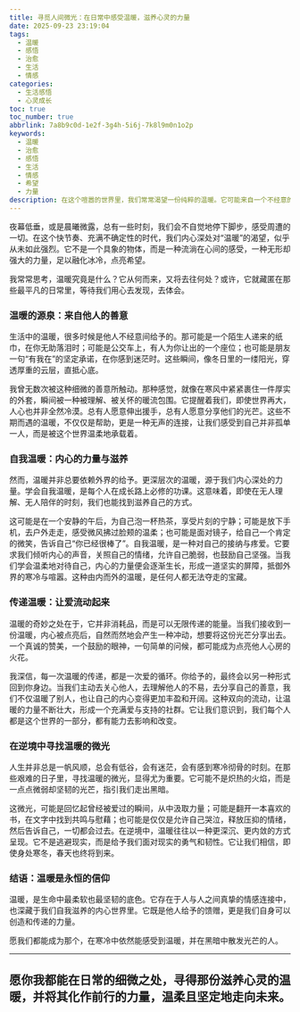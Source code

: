 ```yaml
---
title: 寻觅人间微光：在日常中感受温暖，滋养心灵的力量
date: 2025-09-23 23:19:04
tags:
  - 温暖
  - 感悟
  - 治愈
  - 生活
  - 情感
categories:
  - 生活感悟
  - 心灵成长
toc: true
toc_number: true
abbrlink: 7a8b9c0d-1e2f-3g4h-5i6j-7k8l9m0n1o2p
keywords:
  - 温暖
  - 治愈
  - 感悟
  - 生活
  - 情感
  - 希望
  - 力量
description: 在这个喧嚣的世界里，我们常常渴望一份纯粹的温暖。它可能来自一个不经意的微笑，一句温柔的问候，也可能源于我们内心深处的力量。这篇文章将带你一同探寻那些温暖了我们生命的瞬间，感受爱与希望的流动，学会如何自我滋养，并最终成为传递温暖的光源。
---
```


夜幕低垂，或是晨曦微露，总有一些时刻，我们会不自觉地停下脚步，感受周遭的一切。在这个快节奏、充满不确定性的时代，我们内心深处对“温暖”的渴望，似乎从未如此强烈。它不是一个具象的物体，而是一种流淌在心间的感受，一种无形却强大的力量，足以融化冰冷，点亮希望。

我常常思考，温暖究竟是什么？它从何而来，又将去往何处？或许，它就藏匿在那些最平凡的日常里，等待我们用心去发现，去体会。

### 温暖的源泉：来自他人的善意

生活中的温暖，很多时候是他人不经意间给予的。那可能是一个陌生人递来的纸巾，在你无助落泪时；可能是公交车上，有人为你让出的一个座位；也可能是朋友一句“有我在”的坚定承诺，在你感到迷茫时。这些瞬间，像冬日里的一缕阳光，穿透厚重的云层，直抵心底。

我曾无数次被这种细微的善意所触动。那种感觉，就像在寒风中紧紧裹住一件厚实的外套，瞬间被一种被理解、被关怀的暖流包围。它提醒着我们，即使世界再大，人心也并非全然冷漠。总有人愿意伸出援手，总有人愿意分享他们的光芒。这些不期而遇的温暖，不仅仅是帮助，更是一种无声的连接，让我们感受到自己并非孤单一人，而是被这个世界温柔地承载着。

### 自我温暖：内心的力量与滋养

然而，温暖并非总要依赖外界的给予。更深层次的温暖，源于我们内心深处的力量。学会自我温暖，是每个人在成长路上必修的功课。这意味着，即使在无人理解、无人陪伴的时刻，我们也能找到滋养自己的方式。

这可能是在一个安静的午后，为自己泡一杯热茶，享受片刻的宁静；可能是放下手机，去户外走走，感受微风拂过脸颊的温柔；也可能是面对镜子，给自己一个肯定的微笑，告诉自己“你已经很棒了”。自我温暖，是一种对自己的接纳与疼爱。它要求我们倾听内心的声音，关照自己的情绪，允许自己脆弱，也鼓励自己坚强。当我们学会温柔地对待自己，内心的力量便会逐渐生长，形成一道坚实的屏障，抵御外界的寒冷与喧嚣。这种由内而外的温暖，是任何人都无法夺走的宝藏。

### 传递温暖：让爱流动起来

温暖的奇妙之处在于，它并非消耗品，而是可以无限传递的能量。当我们接收到一份温暖，内心被点亮后，自然而然地会产生一种冲动，想要将这份光芒分享出去。一个真诚的赞美，一个鼓励的眼神，一句简单的问候，都可能成为点亮他人心房的火花。

我深信，每一次温暖的传递，都是一次爱的循环。你给予的，最终会以另一种形式回到你身边。当我们主动去关心他人，去理解他人的不易，去分享自己的善意，我们不仅温暖了别人，也让自己的内心变得更加丰盈和开阔。这种双向的流动，让温暖的力量不断壮大，形成一个充满爱与支持的社群。它让我们意识到，我们每个人都是这个世界的一部分，都有能力去影响和改变。

### 在逆境中寻找温暖的微光

人生并非总是一帆风顺，总会有低谷，会有迷茫，会有感到寒冷彻骨的时刻。在那些艰难的日子里，寻找温暖的微光，显得尤为重要。它可能不是炽热的火焰，而是一点点微弱却坚韧的光芒，指引我们走出黑暗。

这微光，可能是回忆起曾经被爱过的瞬间，从中汲取力量；可能是翻开一本喜欢的书，在文字中找到共鸣与慰藉；也可能是仅仅是允许自己哭泣，释放压抑的情绪，然后告诉自己，一切都会过去。在逆境中，温暖往往以一种更深沉、更内敛的方式呈现。它不是逃避现实，而是给予我们面对现实的勇气和韧性。它让我们相信，即使身处寒冬，春天也终将到来。

### 结语：温暖是永恒的信仰

温暖，是生命中最柔软也最坚韧的底色。它存在于人与人之间真挚的情感连接中，也深藏于我们自我滋养的内心世界里。它既是他人给予的馈赠，更是我们自身可以创造和传递的力量。

愿我们都能成为那个，在寒冷中依然能感受到温暖，并在黑暗中散发光芒的人。

---
愿你我都能在日常的细微之处，寻得那份滋养心灵的温暖，并将其化作前行的力量，温柔且坚定地走向未来。
---